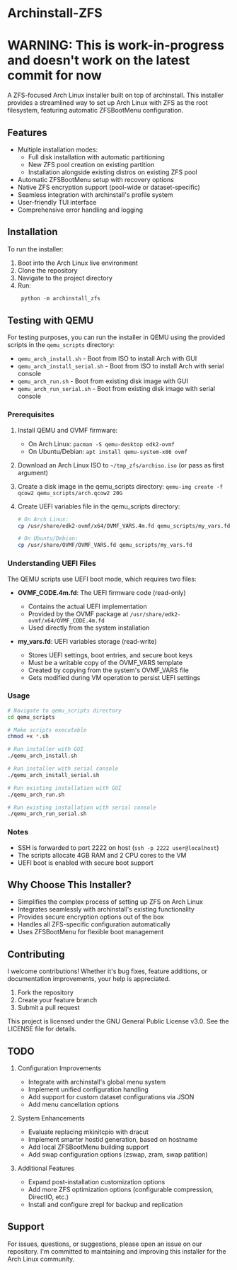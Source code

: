# Archinstall-ZFS

# WARNING: This is work-in-progress and doesn't work on the latest commit for now

A ZFS-focused Arch Linux installer built on top of archinstall. This installer provides a streamlined way to set up Arch Linux with ZFS as the root filesystem, featuring automatic ZFSBootMenu configuration.

## Features

- Multiple installation modes:
  - Full disk installation with automatic partitioning
  - New ZFS pool creation on existing partition
  - Installation alongside existing distros on existing ZFS pool
- Automatic ZFSBootMenu setup with recovery options
- Native ZFS encryption support (pool-wide or dataset-specific)
- Seamless integration with archinstall's profile system
- User-friendly TUI interface
- Comprehensive error handling and logging

## Installation

To run the installer:

1. Boot into the Arch Linux live environment
2. Clone the repository
3. Navigate to the project directory
4. Run:
   ```python
    python -m archinstall_zfs
    ```

## Testing with QEMU

For testing purposes, you can run the installer in QEMU using the provided scripts in the `qemu_scripts` directory:

- `qemu_arch_install.sh` - Boot from ISO to install Arch with GUI
- `qemu_arch_install_serial.sh` - Boot from ISO to install Arch with serial console
- `qemu_arch_run.sh` - Boot from existing disk image with GUI
- `qemu_arch_run_serial.sh` - Boot from existing disk image with serial console

### Prerequisites

1. Install QEMU and OVMF firmware:
   - On Arch Linux: `pacman -S qemu-desktop edk2-ovmf`
   - On Ubuntu/Debian: `apt install qemu-system-x86 ovmf`

2. Download an Arch Linux ISO to `~/tmp_zfs/archiso.iso` (or pass as first argument)

3. Create a disk image in the qemu_scripts directory: `qemu-img create -f qcow2 qemu_scripts/arch.qcow2 20G`

4. Create UEFI variables file in the qemu_scripts directory:
   ```bash
   # On Arch Linux:
   cp /usr/share/edk2-ovmf/x64/OVMF_VARS.4m.fd qemu_scripts/my_vars.fd
   
   # On Ubuntu/Debian:
   cp /usr/share/OVMF/OVMF_VARS.fd qemu_scripts/my_vars.fd
   ```

### Understanding UEFI Files

The QEMU scripts use UEFI boot mode, which requires two files:

- **OVMF_CODE.4m.fd**: The UEFI firmware code (read-only)
  - Contains the actual UEFI implementation
  - Provided by the OVMF package at `/usr/share/edk2-ovmf/x64/OVMF_CODE.4m.fd`
  - Used directly from the system installation

- **my_vars.fd**: UEFI variables storage (read-write)
  - Stores UEFI settings, boot entries, and secure boot keys
  - Must be a writable copy of the OVMF_VARS template
  - Created by copying from the system's OVMF_VARS file
  - Gets modified during VM operation to persist UEFI settings

### Usage

```bash
# Navigate to qemu_scripts directory
cd qemu_scripts

# Make scripts executable
chmod +x *.sh

# Run installer with GUI
./qemu_arch_install.sh

# Run installer with serial console
./qemu_arch_install_serial.sh

# Run existing installation with GUI
./qemu_arch_run.sh

# Run existing installation with serial console
./qemu_arch_run_serial.sh
```

### Notes

- SSH is forwarded to port 2222 on host (`ssh -p 2222 user@localhost`)
- The scripts allocate 4GB RAM and 2 CPU cores to the VM
- UEFI boot is enabled with secure boot support

## Why Choose This Installer?

- Simplifies the complex process of setting up ZFS on Arch Linux
- Integrates seamlessly with archinstall's existing functionality
- Provides secure encryption options out of the box
- Handles all ZFS-specific configuration automatically
- Uses ZFSBootMenu for flexible boot management

## Contributing

I welcome contributions! Whether it's bug fixes, feature additions, or documentation improvements, your help is appreciated.

1. Fork the repository
2. Create your feature branch
3. Submit a pull request

This project is licensed under the GNU General Public License v3.0. See the LICENSE file for details.

## TODO

1. Configuration Improvements
   - Integrate with archinstall's global menu system
   - Implement unified configuration handling
   - Add support for custom dataset configurations via JSON
   - Add menu cancellation options

2. System Enhancements
   - Evaluate replacing mkinitcpio with dracut
   - Implement smarter hostid generation, based on hostname
   - Add local ZFSBootMenu building support
   - Add swap configuration options (zswap, zram, swap patition)

3. Additional Features
   - Expand post-installation customization options
   - Add more ZFS optimization options (configurable compression, DirectIO, etc.)
   - Install and configure zrepl for backup and replication

## Support

For issues, questions, or suggestions, please open an issue on our repository. I'm committed to maintaining and improving this installer for the Arch Linux community.
